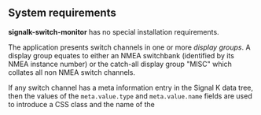 ## System requirements

__signalk-switch-monitor__ has no special installation requirements.

The application presents switch channels in one or more _display groups_.
A display group equates to either an NMEA switchbank (identified by its NMEA
instance number) or the catch-all display group "MISC" which collates all
non NMEA switch channels.

If any switch channel has a meta information entry in the Signal K data
tree, then the values of the ```meta.value.type``` and ```meta.value.name```
fields are used to introduce a CSS class and the name of the
